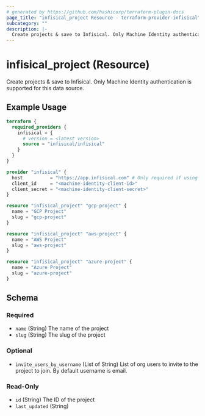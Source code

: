 ```yaml
---
# generated by https://github.com/hashicorp/terraform-plugin-docs
page_title: "infisical_project Resource - terraform-provider-infisical"
subcategory: ""
description: |-
  Create projects & save to Infisical. Only Machine Identity authentication is supported for this data source.
---
```


# infisical_project (Resource)

Create projects & save to Infisical. Only Machine Identity authentication is supported for this data source.

## Example Usage

```terraform
terraform {
  required_providers {
    infisical = {
      # version = <latest version>
      source = "infisical/infisical"
    }
  }
}

provider "infisical" {
  host          = "https://app.infisical.com" # Only required if using self hosted instance of Infisical, default is https://app.infisical.com
  client_id     = "<machine-identity-client-id>"
  client_secret = "<machine-identity-client-secret>"
}

resource "infisical_project" "gcp-project" {
  name = "GCP Project"
  slug = "gcp-project"
}

resource "infisical_project" "aws-project" {
  name = "AWS Project"
  slug = "aws-project"
}

resource "infisical_project" "azure-project" {
  name = "Azure Project"
  slug = "azure-project"
}
```

<!-- schema generated by tfplugindocs -->
## Schema

### Required

- `name` (String) The name of the project
- `slug` (String) The slug of the project

### Optional

- `invite_users_by_username` (List of String) List of org users to invite to the project to join. By default username is email.

### Read-Only

- `id` (String) The ID of the project
- `last_updated` (String)
